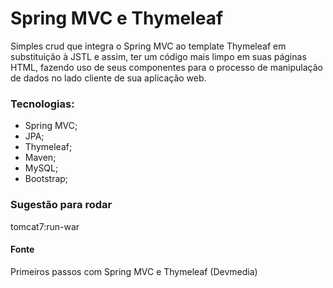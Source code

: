 # Spring MVC e Thymeleaf

Simples crud que integra o Spring MVC ao template Thymeleaf em substituição à JSTL e assim, ter um código mais limpo em suas páginas HTML, fazendo uso de seus componentes para o processo de manipulação de dados no lado cliente de sua aplicação web.

### Tecnologias:
* Spring MVC;
* JPA;
* Thymeleaf;
* Maven;
* MySQL;
* Bootstrap;

### Sugestão para rodar
tomcat7:run-war

#### Fonte
Primeiros passos com Spring MVC e Thymeleaf (Devmedia)